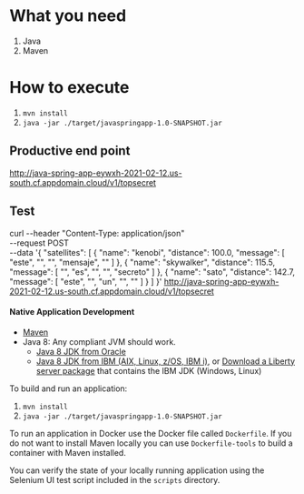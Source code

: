 # What you need

1. Java
2. Maven

# How to execute

1. `mvn install`
2. `java -jar ./target/javaspringapp-1.0-SNAPSHOT.jar`


## Productive end point

http://java-spring-app-eywxh-2021-02-12.us-south.cf.appdomain.cloud/v1/topsecret

## Test

curl --header "Content-Type: application/json" \
  --request POST \
  --data '{
    "satellites": [
        {
            "name": "kenobi",
            "distance": 100.0,
            "message": [
                "este",
                "",
                "",
                "mensaje",
                ""
            ]
        },
        {
            "name": "skywalker",
            "distance": 115.5,
            "message": [
                "",
                "es",
                "",
                "",
                "secreto"
            ]
        },
        {
            "name": "sato",
            "distance": 142.7,
            "message": [
                "este",
                "",
                "un",
                "",
                ""
            ]
        }
    ]
}' http://java-spring-app-eywxh-2021-02-12.us-south.cf.appdomain.cloud/v1/topsecret


#### Native Application Development

* [Maven](https://maven.apache.org/install.html)
* Java 8: Any compliant JVM should work.
  * [Java 8 JDK from Oracle](http://www.oracle.com/technetwork/java/javase/downloads/index.html)
  * [Java 8 JDK from IBM (AIX, Linux, z/OS, IBM i)](http://www.ibm.com/developerworks/java/jdk/),
    or [Download a Liberty server package](https://developer.ibm.com/assets/wasdev/#filter/assetTypeFilters=PRODUCT)
    that contains the IBM JDK (Windows, Linux)

To build and run an application:

1. `mvn install`
2. `java -jar ./target/javaspringapp-1.0-SNAPSHOT.jar`

To run an application in Docker use the Docker file called `Dockerfile`. If you do not want to install Maven locally you can use `Dockerfile-tools` to build a container with Maven installed.

You can verify the state of your locally running application using the Selenium UI test script included in the `scripts` directory.


